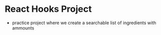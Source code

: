 # React Hooks Project



- practice project where we create a searchable list of ingredients with ammounts
